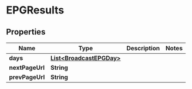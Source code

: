 

# EPGResults

## Properties

Name | Type | Description | Notes
------------ | ------------- | ------------- | -------------
**days** | [**List&lt;BroadcastEPGDay&gt;**](BroadcastEPGDay.md) |  | 
**nextPageUrl** | **String** |  | 
**prevPageUrl** | **String** |  | 



